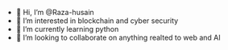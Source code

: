 - 👋 Hi, I’m @Raza-husain
- 👀 I’m interested in blockchain and cyber security
- 🌱 I’m currently learning python
- 💞️ I’m looking to collaborate on anything realted to web and AI
<!---
Raza-husain/Raza-husain is a ✨ special ✨ repository because its `README.md` (this file) appears on your GitHub profile.
You can click the Preview link to take a look at your changes.
--->
